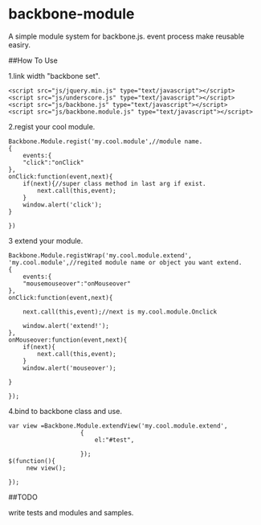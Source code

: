 backbone-module
===============

A simple module system for backbone.js. event process make reusable easiry.

##How To Use

1.link width "backbone set".

    <script src="js/jquery.min.js" type="text/javascript"></script>
    <script src="js/underscore.js" type="text/javascript"></script>
    <script src="js/backbone.js" type="text/javascript"></script>
    <script src="js/backbone.module.js" type="text/javascript"></script>

2.regist your cool module.

    Backbone.Module.regist('my.cool.module',//module name.
    {
    	events:{
		"click":"onClick"	
	},
	onClick:function(event,next){
		if(next){//super class method in last arg if exist.
			next.call(this,event);
		}
		window.alert('click');
	}
    
    })

3 extend your module.

    Backbone.Module.registWrap('my.cool.module.extend',
    'my.cool.module',//regited module name or object you want extend.
    {
    	events:{
		"mousemouseover":"onMouseover"	
	},
	onClick:function(event,next){
		
		next.call(this,event);//next is my.cool.module.Onclick
		
		window.alert('extend!');
	},
	onMouseover:function(event,next){
		if(next){
			next.call(this,event);
		}
		window.alert('mouseover');
	
	}
    
    });

4.bind to backbone class and use.

    var view =Backbone.Module.extendView('my.cool.module.extend',
    					{
    						el:"#test",
    
    					});
    $(function(){
    	 new view();
    
    });


##TODO

 write tests and modules and samples.
